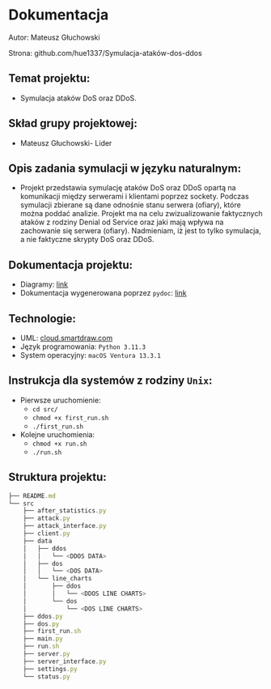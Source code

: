 # Dokumentacja

Autor: Mateusz Głuchowski

Strona: github.com/hue1337/Symulacja-ataków-dos-ddos

## Temat projektu:

- Symulacja ataków DoS oraz DDoS.

## Skład grupy projektowej:

- Mateusz Głuchowski- Lider

## Opis zadania symulacji w języku naturalnym:

- Projekt przedstawia symulację ataków DoS oraz DDoS opartą na komunikacji między serwerami i klientami poprzez sockety. Podczas symulacji zbierane są dane odnośnie stanu serwera (ofiary), które można poddać analizie. Projekt ma na celu zwizualizowanie faktycznych ataków z rodziny Denial od Service oraz jaki mają wpływa na zachowanie się serwera (ofiary). Nadmieniam, iż jest to tylko symulacja, a nie faktyczne skrypty DoS oraz DDoS.

## Dokumentacja projektu:

- Diagramy: [link](https://github.com/Hue1337/Symulacja-atak-w-dos-ddos/tree/main/doc/UML)
- Dokumentacja wygenerowana poprzez `pydoc`: [link](https://github.com/Hue1337/Symulacja-atak-w-dos-ddos/tree/main/doc)

## Technologie:

- UML: [cloud.smartdraw.com](https://cloud.smartdraw.com/)
- Język programowania: `Python 3.11.3`
- System operacyjny: `macOS Ventura 13.3.1`

## Instrukcja dla systemów z rodziny `Unix`:

- Pierwsze uruchomienie:
    - `cd src/`
    - `chmod +x first_run.sh`
    - `./first_run.sh`
- Kolejne uruchomienia:
    - `chmod +x run.sh`
    - `./run.sh`

## Struktura projektu:

```jsx
├── README.md
└── src
    ├── after_statistics.py
    ├── attack.py
    ├── attack_interface.py
    ├── client.py
    ├── data
    │   ├── ddos
    │   │   └── <DDOS DATA>
    │   ├── dos
    │   │   └── <DOS DATA>
    │   └── line_charts
    │       ├── ddos
    │       │   └── <DDOS LINE CHARTS>
    │       └── dos
    │           └── <DOS LINE CHARTS>
    ├── ddos.py
    ├── dos.py
    ├── first_run.sh
    ├── main.py
    ├── run.sh
    ├── server.py
    ├── server_interface.py
    ├── settings.py
    └── status.py
```
